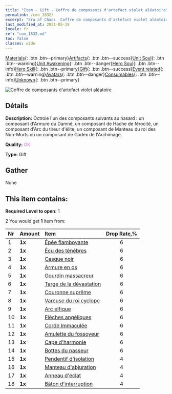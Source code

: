 ```yaml
---
title: "Item - Gift - Coffre de composants d'artefact violet aléatoire"
permalink: /con_1832/
excerpt: "Era of Chaos  Coffre de composants d'artefact violet aléatoire"
last_modified_at: 2021-05-28
locale: fr
ref: "con_1832.md"
toc: false
classes: wide
---
```

 [Materials](/ItemsFR/){: .btn .btn--primary}[Artifacts](/ItemsFR/Artifacts/){: .btn .btn--success}[Unit Soul](/ItemsFR/UnitSoul/){: .btn .btn--warning}[Unit Awakening](/ItemsFR/UnitAwakening/){: .btn .btn--danger}[Hero Soul](/ItemsFR/HeroSoul/){: .btn .btn--info}[Hero Skill](/ItemsFR/HeroSkill/){: .btn .btn--primary}[Gift](/ItemsFR/Gift/){: .btn .btn--success}[Event related](/ItemsFR/Events/){: .btn .btn--warning}[Avatars](/ItemsFR/Avatars/){: .btn .btn--danger}[Consumables](/ItemsFR/Consumables/){: .btn .btn--info}[Unknown](/ItemsFR/Unknown/){: .btn .btn--primary}

 ![Coffre de composants d'artefact violet aléatoire](/images/t/i_907046.png)

## Détails
 **Description:** Octroie l'un des composants suivants au hasard : un composant d'Armure du Damné, un composant de Hache de férocité, un composant d'Arc du tireur d'élite, un composant de Manteau du roi des Non-Morts ou un composant de Codex de l'Archimage.

 **Quality:** <span style="color: #DA70D6">OK</span>

 **Type:** Gift

## Gather

  None

## This item contains:

 **Required Level to open:** 1

 2 You would get **1** item  from:

  | Nr | Amount |     Item    | Drop Rate,% |
  |:---|:-------|:------------|:---------:|
  | 1 |  **1x** | [Épée flamboyante](/ItemsFR/art_121/) | 6 | 
  | 2 |  **1x** | [Écu des ténèbres](/ItemsFR/art_122/) | 6 | 
  | 3 |  **1x** | [Casque noir](/ItemsFR/art_123/) | 6 | 
  | 4 |  **1x** | [Armure en os](/ItemsFR/art_124/) | 6 | 
  | 5 |  **1x** | [Gourdin massacreur](/ItemsFR/art_125/) | 6 | 
  | 6 |  **1x** | [Targe de la dévastation](/ItemsFR/art_126/) | 6 | 
  | 7 |  **1x** | [Couronne suprême](/ItemsFR/art_127/) | 6 | 
  | 8 |  **1x** | [Vareuse du roi cyclope](/ItemsFR/art_128/) | 6 | 
  | 9 |  **1x** | [Arc elfique](/ItemsFR/art_103/) | 6 | 
  | 10 |  **1x** | [Flèches angéliques](/ItemsFR/art_104/) | 6 | 
  | 11 |  **1x** | [Corde Immaculée](/ItemsFR/art_105/) | 6 | 
  | 12 |  **1x** | [Amulette du fossoyeur](/ItemsFR/art_129/) | 6 | 
  | 13 |  **1x** | [Cape d'harmonie](/ItemsFR/art_130/) | 6 | 
  | 14 |  **1x** | [Bottes du passeur](/ItemsFR/art_131/) | 6 | 
  | 15 |  **1x** | [Pendentif d'isolation](/ItemsFR/art_136/) | 4 | 
  | 16 |  **1x** | [Manteau d'abjuration](/ItemsFR/art_137/) | 4 | 
  | 17 |  **1x** | [Anneau d'éclat](/ItemsFR/art_138/) | 4 | 
  | 18 |  **1x** | [Bâton d'interruption](/ItemsFR/art_139/) | 4 | 
